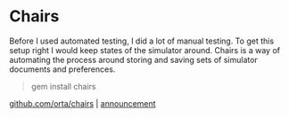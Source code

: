 # Chairs

Before I used automated testing, I did a lot of manual testing. To get this setup right I would keep states of the simulator around. Chairs is a way of automating the process around storing and saving sets of simulator documents and preferences.

> gem install chairs

<a href= "https://github.com/orta/chairs">github.com/orta/chairs</a> | <a href="http://artsy.github.io/blog/2013/03/29/musical-chairs/">announcement</a>
